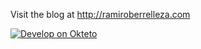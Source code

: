 Visit the blog at http://ramiroberrelleza.com

[![Develop on Okteto](https://okteto.com/develop-okteto.svg)](https://cloud.okteto.com/deploy?repository=https://github.com/rberrelleza/rberrelleza.github.io)